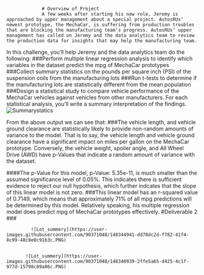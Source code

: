                  # Overview of Project
                 A few weeks after starting his new role, Jeremy is approached by upper management about a special project. AutosRUs’ newest prototype, the MechaCar, is suffering from production troubles that are blocking the manufacturing team’s progress. AutosRUs’ upper management has called on Jeremy and the data analytics team to review the production data for insights that may help the manufacturing team.

In this challenge, you’ll help Jeremy and the data analytics team do the following:
    ###Perform multiple linear regression analysis to identify which variables in the dataset predict the mpg of MechaCar prototypes
    ###Collect summary statistics on the pounds per square inch (PSI) of the suspension coils from the manufacturing lots
    ###Run t-tests to determine if the manufacturing lots are statistically different from the mean population
    ###Design a statistical study to compare vehicle performance of the MechaCar vehicles against vehicles from other manufacturers. For each statistical analysis, you’ll write a summary interpretation of the findings.
  ![Summarystatics](https://user-images.githubusercontent.com/90371048/148339902-4b87bedf-220a-46fd-8e06-02a46587d1ba.PNG)

  From the above output we can see that:
 ###The vehicle length, and vehicle ground clearance are statistically likely to provide non-random amounts of variance to the model. That is to say, the vehicle length and vehicle ground clearance have a significant impact on miles per gallon on the MechaCar prototype. Conversely, the vehicle weight, spoiler angle, and All Wheel Drive (AWD) have p-Values that indicate a random amount of variance with the dataset. 
 
 ####The p-Value for this model, p-Value: 5.35e-11, is much smaller than the assumed significance level of 0.05%. This indicates there is sufficient evidence to reject our null hypothesis, which further indcates that the slope of this linear model is not zero. 
 ###This linear model has an r-squared value of 0.7149, which means that approximately 71% of all mpg predictions will be determined by this model. Relatively speaking, his multiple regression model does predict mpg of MechaCar prototypes effectively.
              #Deliverable 2
              ###
              
             ![Lot_summery](https://user-images.githubusercontent.com/90371048/148344941-dd78dc2d-f782-41f4-8c99-48c8e0c91b3c.PNG)

             
           ![Lot_summery](https://user-images.githubusercontent.com/90371048/148340939-2ffe5a65-d425-4c1f-977d-15798c89a06c.PNG)
           


